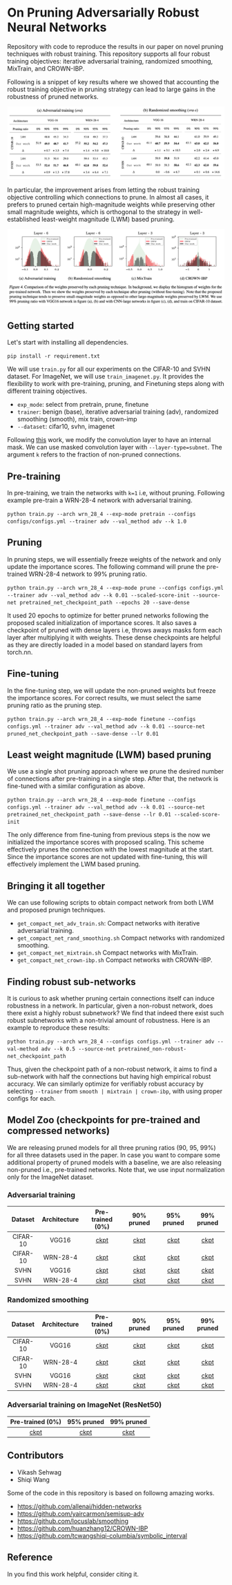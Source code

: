 # On Pruning Adversarially Robust Neural Networks

Repository with code to reproduce the results in our paper on novel pruning techniques with robust training. This repository supports all four robust training objectives: iterative adversarial training, randomized smoothing, MixTrain, and CROWN-IBP.

Following is a snippet of key results where we showed that accounting the robust training objective in pruning strategy can lead to large gains in the robustness of pruned networks. 

![results_table](\images\results_table.png)



In particular, the improvement arises from letting the robust training objective controlling which connections to prune. In almost all cases, it prefers to pruned certain high-magnitude weights while preserving other small magnitude weights, which is orthogonal to the strategy in well-established least-weight magnitude (LWM) based pruning. 

![weight_histogram](\images\weight_histogram.png)



## Getting started

Let's start with installing all dependencies. 

`pip install -r requirement.txt`



We will use `train.py` for all our experiments on the CIFAR-10 and SVHN dataset. For ImageNet, we will use `train_imagenet.py`. It provides the flexibility to work with pre-training, pruning, and Finetuning steps along with different training objectives.

- `exp_mode`: select from pretrain, prune, finetune
- `trainer`: benign (base), iterative adversarial training (adv), randomized smoothing (smooth), mix train, crown-imp 
- `--dataset`: cifar10, svhn, imagenet



Following [this](https://github.com/allenai/hidden-networks) work, we modify the convolution layer to have an internal mask. We can use masked convolution layer with `--layer-type=subnet`. The argument `k` refers to the fraction of non-pruned connections.



## Pre-training

In pre-training, we train the networks with `k=1` i.e, without pruning. Following example pre-train a WRN-28-4 network with adversarial training.

`python train.py --arch wrn_28_4 --exp-mode pretrain --configs configs/configs.yml --trainer adv --val_method adv --k 1.0`



## Pruning

In pruning steps, we will essentially freeze weights of the network and only update the importance scores. The following command will prune the pre-trained WRN-28-4 network to 99% pruning ratio.  

`python train.py --arch wrn_28_4 --exp-mode prune --configs configs.yml --trainer adv --val_method adv --k 0.01 --scaled-score-init --source-net pretrained_net_checkpoint_path --epochs 20 --save-dense`

It used 20 epochs to optimize for better pruned networks following the proposed scaled initialization of importance scores. It also saves a checkpoint of pruned with dense layers i.e, throws aways masks form each layer after multiplying it with weights. These dense checkpoints are helpful as they are directly loaded in a model based on standard layers from torch.nn. 



## Fine-tuning

In the fine-tuning step, we will update the non-pruned weights but freeze the importance scores. For correct results, we must select the same pruning ratio as the pruning step. 

`python train.py --arch wrn_28_4 --exp-mode finetune --configs configs.yml --trainer adv --val_method adv --k 0.01 --source-net pruned_net_checkpoint_path --save-dense --lr 0.01`



## Least weight magnitude (LWM) based pruning 

We use a single shot pruning approach where we prune the desired number of connections after pre-training in a single step. After that, the network is fine-tuned with a similar configuration as above. 

`python train.py --arch wrn_28_4 --exp-mode finetune --configs configs.yml --trainer adv --val_method adv --k 0.01 --source-net pretrained_net_checkpoint_path --save-dense --lr 0.01 --scaled-score-init`

The only difference from fine-tuning from previous steps is the now we initialized the importance scores with proposed scaling. This scheme effectively prunes the connection with the lowest magnitude at the start. Since the importance scores are not updated with fine-tuning, this will effectively implement the LWM based pruning. 



## Bringing it all together

We can use following scripts to obtain compact network from both LWM and proposed prunign techniques. 

- `get_compact_net_adv_train.sh`: Compact networks with iterative adversarial training. 
- `get_compact_net_rand_smoothing.sh` Compact networks with randomized smoothing.
- `get_compact_net_mixtrain.sh` Compact networks with MixTrain. 
- `get_compact_net_crown-ibp.sh` Compact networks with CROWN-IBP.





## Finding robust sub-networks

It is curious to ask whether pruning certain connections itself can induce robustness in a network. In particular, given a non-robust network, does there exist a highly robust subnetwork? We find that indeed there exist such robust subnetworks with a non-trivial amount of robustness. Here is an example to reproduce these results:

`python train.py --arch wrn_28_4 --configs configs.yml --trainer adv --val-method adv --k 0.5 --source-net pretrained_non-robust-net_checkpoint_path`

Thus, given the checkpoint path of a non-robust network, it aims to find a sub-network with half the connections but having high empirical robust accuracy. We can similarly optimize for verifiably robust accuracy by selecting `--trainer` from `smooth | mixtrain | crown-ibp`, with using proper configs for each. 



## Model Zoo (checkpoints for pre-trained and compressed networks)

We are releasing pruned models for all three pruning ratios (90, 95, 99%) for all three datasets used in the paper. In case you want to compare some additional property of pruned models with a baseline, we are also releasing non-pruned i.e., pre-trained networks. Note that, we use input normalization only for the ImageNet dataset. 

### Adversarial training  

| Dataset  | Architecture | Pre-trained (0%) | 90% pruned | 95% pruned | 99% pruned |
| :------: | :----------: | :--------------: | :--------: | :--------: | :--------: |
| CIFAR-10 |    VGG16     |     [ckpt]()     |  [ckpt]()  |  [ckpt]()  |  [ckpt]()  |
| CIFAR-10 |   WRN-28-4   |     [ckpt]()     |  [ckpt]()  |  [ckpt]()  |  [ckpt]()  |
|   SVHN   |    VGG16     |     [ckpt]()     |  [ckpt]()  |  [ckpt]()  |  [ckpt]()  |
|   SVHN   |   WRN-28-4   |     [ckpt]()     |  [ckpt]()  |  [ckpt]()  |  [ckpt]()  |



### Randomized smoothing

| Dataset  | Architecture | Pre-trained (0%) | 90% pruned | 95% pruned | 99% pruned |
| :------: | :----------: | :--------------: | :--------: | :--------: | :--------: |
| CIFAR-10 |    VGG16     |     [ckpt]()     |  [ckpt]()  |  [ckpt]()  |  [ckpt]()  |
| CIFAR-10 |   WRN-28-4   |     [ckpt]()     |  [ckpt]()  |  [ckpt]()  |  [ckpt]()  |
|   SVHN   |    VGG16     |     [ckpt]()     |  [ckpt]()  |  [ckpt]()  |  [ckpt]()  |
|   SVHN   |   WRN-28-4   |     [ckpt]()     |  [ckpt]()  |  [ckpt]()  |  [ckpt]()  |



### Adversarial training on ImageNet (ResNet50)

| Pre-trained (0%) | 95% pruned | 99% pruned |
| :--------------: | :--------: | :--------: |
|     [ckpt]()     |  [ckpt]()  |  [ckpt]()  |



## Contributors

* Vikash Sehwag
* Shiqi Wang



Some of the code in this repository is based on followng amazing works.

* https://github.com/allenai/hidden-networks
* https://github.com/yaircarmon/semisup-adv
* https://github.com/locuslab/smoothing
* https://github.com/huanzhang12/CROWN-IBP
* https://github.com/tcwangshiqi-columbia/symbolic_interval



## Reference

In you find this work helpful, consider citing it. 



